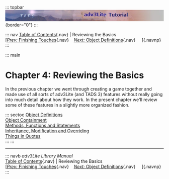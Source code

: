 ::: topbar
![](topbar.jpg){border="0"}
:::

::: nav
[Table of Contents](toc.htm){.nav} \| Reviewing the Basics\
[[*Prev:* Finishing Touches](finishing.htm){.nav}    [*Next:* Object
Definitions](object.htm){.nav}     ]{.navnp}
:::

::: main
# Chapter 4: Reviewing the Basics

In the previous chapter we went through creating a game together and
made use of all sorts of adv3Lite (and TADS 3) features without really
going into much detail about how they work. In the present chapter
we\'ll review some of these features in a slightly more organized
fashion.

::: sectoc
[Object Definitions](object.htm)\
[Object Containment](containment.htm)\
[Methods, Functions and Statements](methods.htm)\
[Inheritance, Modification and Overriding](inherit.htm)\
[Things in Quotes](quotes.htm)\
:::
:::

------------------------------------------------------------------------

::: navb
*adv3Lite Library Manual*\
[Table of Contents](toc.htm){.nav} \| Reviewing the Basics\
[[*Prev:* Finishing Touches](finishing.htm){.nav}    [*Next:* Object
Definitions](object.htm){.nav}     ]{.navnp}
:::
